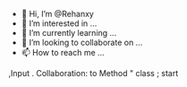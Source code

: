 - 👋 Hi, I’m @Rehanxy
- 👀 I’m interested in ...
- 🌱 I’m currently learning ...
- 💞️ I’m looking to collaborate on ...
- 📫 How to reach me ...

<!---
Rehanxy/Rehanxy is a ✨ special ✨ repository because its `README.md` (this file) appears on your GitHub profile.
You can click the Preview link to take a look at your changes.
--->
,Input . Collaboration: to 
Method " class ; start
